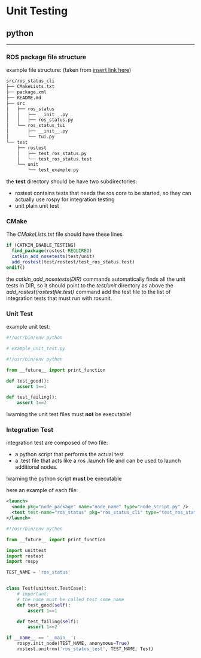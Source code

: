 # Unit Testing

## python
--- 

### ROS package file structure

example file structure:
(taken from [insert link here](http://insertlinkhere))

```bash
src/ros_status_cli
├── CMakeLists.txt
├── package.xml
├── README.md
├── src
│   ├── ros_status
│   │   ├── __init__.py
│   │   ├── ros_status.py
│   └── ros_status_tui
│       ├── __init__.py
│       └── tui.py
└── test
    ├── rostest
    │   ├── test_ros_status.py
    │   └── test_ros_status.test
    └── unit
        └── test_example.py
```

the **test** directory should be have two subdirectories:
- rostest
  contains tests that needs the ros core to be started, so they can actually use rospy 
  for integration testing
- unit
  plain unit test

### CMake

The *CMakeLists.txt* file should have these lines

```cmake
if (CATKIN_ENABLE_TESTING)
  find_package(rostest REQUIRED)
  catkin_add_nosetests(test/unit)
  add_rostest(test/rostest/test_ros_status.test)
endif()
```

the *catkin_add_nosetests(DIR)* commands automatically finds all the unit tests in DIR, so it should point to the *test/unit* directory as above 
the *add_rostest(rostestfile.test)* command add the test file to the list of integration tests that must run with rosunit. 

### Unit Test

example unit test:
```python
#!/usr/bin/env python

# example_unit_test.py

#!/usr/bin/env python

from __future__ import print_function

def test_good():
    assert 1==1

def test_failing():
    assert 1==2

```

!warning the unit test files must **not** be executable! 

### Integration Test

integration test are composed of two file:

- a python script that performs the actual test
- a .test file that acts like a ros .launch file and can be used to launch additional nodes.

!warning the python script **must** be executable

here an example of each file:

```xml
<launch>
  <node pkg="node_package" name="node_name" type="node_script.py" />
  <test test-name="ros_status" pkg="ros_status_cli" type="test_ros_status.py" />
</launch>
```

```python
#!/usr/bin/env python

from __future__ import print_function

import unittest
import rostest
import rospy

TEST_NAME = 'ros_status'


class Test(unittest.TestCase):
    # important:
    # the name must be called test_some_name
    def test_good(self):
        assert 1==1

    def test_failing(self):
        assert 1==2

if __name__ == '__main__':
    rospy.init_node(TEST_NAME, anonymous=True)
    rostest.unitrun('ros_status_test', TEST_NAME, Test)
```

